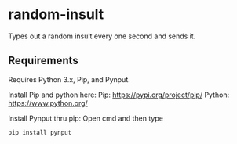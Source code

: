 # random-insult
Types out a random insult every one second and sends it.

## Requirements
Requires Python 3.x, Pip, and Pynput.

Install Pip and python here:
Pip: https://pypi.org/project/pip/
Python: https://www.python.org/

Install Pynput thru pip:
Open cmd and then type
```bash
pip install pynput
```
